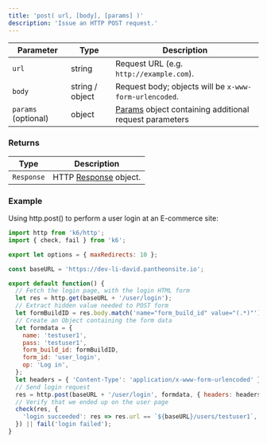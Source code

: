 ```yaml
---
title: 'post( url, [body], [params] )'
description: 'Issue an HTTP POST request.'
---
```


| Parameter           | Type            | Description                                                                                      |
| ------------------- | --------------- | ------------------------------------------------------------------------------------------------ |
| `url`               | string          | Request URL (e.g. `http://example.com`).                                                         |
| `body`              | string / object | Request body; objects will be `x-www-form-urlencoded`.                                           |
| `params` (optional) | object          | [Params](/javascript-api/k6-http/params-k6-http) object containing additional request parameters |

### Returns

| Type       | Description                                                       |
| ---------- | ----------------------------------------------------------------- |
| `Response` | HTTP [Response](/javascript-api/k6-http/response-k6-http) object. |

### Example

Using http.post() to perform a user login at an E-commerce site:

<div class="code-group" data-props='{"labels": []}'>

```js
import http from 'k6/http';
import { check, fail } from 'k6';

export let options = { maxRedirects: 10 };

const baseURL = 'https://dev-li-david.pantheonsite.io';

export default function() {
  // Fetch the login page, with the login HTML form
  let res = http.get(baseURL + '/user/login');
  // Extract hidden value needed to POST form
  let formBuildID = res.body.match('name="form_build_id" value="(.*)"')[1];
  // Create an Object containing the form data
  let formdata = {
    name: 'testuser1',
    pass: 'testuser1',
    form_build_id: formBuildID,
    form_id: 'user_login',
    op: 'Log in',
  };
  let headers = { 'Content-Type': 'application/x-www-form-urlencoded' };
  // Send login request
  res = http.post(baseURL + '/user/login', formdata, { headers: headers });
  // Verify that we ended up on the user page
  check(res, {
    'login succeeded': res => res.url == `${baseURL}/users/testuser1`,
  }) || fail('login failed');
}
```

</div>
